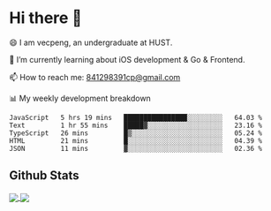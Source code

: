 
# Hi there 👋
😄 I am vecpeng, an undergraduate at HUST.

🌱 I’m currently learning about iOS development & Go & Frontend.

📫 How to reach me: 841298391cp@gmail.com

📊 My weekly development breakdown
<!--START_SECTION:waka-->

```text
JavaScript   5 hrs 19 mins   ████████████████░░░░░░░░░   64.03 %
Text         1 hr 55 mins    █████▓░░░░░░░░░░░░░░░░░░░   23.16 %
TypeScript   26 mins         █▒░░░░░░░░░░░░░░░░░░░░░░░   05.24 %
HTML         21 mins         █░░░░░░░░░░░░░░░░░░░░░░░░   04.39 %
JSON         11 mins         ▓░░░░░░░░░░░░░░░░░░░░░░░░   02.36 %
```

<!--END_SECTION:waka-->

## Github Stats
<a href="https://github.com/anuraghazra/github-readme-stats">
  <img align="center" src="https://github-readme-stats.vercel.app/api?username=vecpeng&count_private=true&hide=stars" />
</a>
<a href="https://github.com/anuraghazra/convoychat">
  <img align="center" src="https://github-readme-stats.vercel.app/api/top-langs/?username=vecpeng&layout=compact" />
</a>
